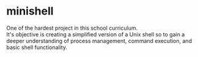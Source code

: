 # minishell
One of the hardest project in this school curriculum.<br>
It's objective is creating a simplified version of a Unix shell so to gain a deeper understanding of process management, command execution, and basic shell functionality.
